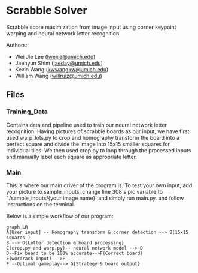 # Scrabble Solver

Scrabble score maximization from image input using corner keypoint warping and neural network letter recognition

Authors:

 - Wei Jie Lee (lweijie@umich.edu)
 - Jaehyun Shim (jaeday@umich.edu)
 - Kevin Wang (kwwangkw@umich.edu)
 - William Wang (willruiz@umich.edu)


## Files



### Training_Data

Contains data and pipeline used to train our neural network letter recognition. Having pictures of scrabble boards as our input, we have first used warp_lots.py to crop and homography transform the board into a perfect square and divide the image into 15x15 smaller squares for individual tiles. We then used crop.py to loop through the processed inputs and manually label each square as appropriate letter.

### Main

This is where our main driver of the program is. To test your own input, add your picture to sample_inputs, change line 308's pic variable to './sample_inputs/{your image name}' and simply run main.py. and follow instructions on the terminal.

Below is a simple workflow of our program:

```mermaid
graph LR
A[User input] -- Homography transform & corner detection --> B(15x15 squares )
B --> D{Letter detection & board processing}
C(crop.py and warp.py)-- neural network model --> D
D--Fix board to be 100% accurate-->F(Correct board)
E(wordrack input) -->F
F --Optimal gameplay--> G{Strategy & board output}
```
